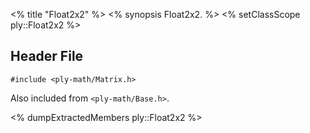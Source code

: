 <% title "Float2x2" %>
<% synopsis 
Float2x2.
%>
<% setClassScope ply::Float2x2 %>

## Header File

`#include <ply-math/Matrix.h>`

Also included from `<ply-math/Base.h>`.

<% dumpExtractedMembers ply::Float2x2 %>
